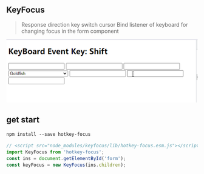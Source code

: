 ## KeyFocus

> Response direction key switch cursor
> Bind listener of keyboard for changing focus in the form component

![DEMO](https://raw.githubusercontent.com/MQpeng/util/enter-focus/assets/zq3Ah56A3C.gif)

## get start

```shell
npm install --save hotkey-focus
```

```javascript
// <script src="node_modules/keyfocus/lib/hotkey-focus.esm.js"></script>
import KeyFocus from 'hotkey-focus';
const ins = document.getElementById('form');
const keyFocus = new KeyFocus(ins.children);
```
